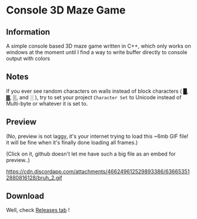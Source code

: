 # Console 3D Maze Game

## Information
A simple console based 3D maze game written in C++, which only works on windows at the moment until I find a way to write buffer directly to console output with colors

## Notes
If you ever see random characters on walls instead of block characters ( █, ▓, ▒, and ░ ), try to set your project `Character Set` to Unicode instead of Multi-byte or whatever it is set to.

## Preview
(No, preview is not laggy, it's your internet trying to load this ~6mb GIF file! it will be fine when it's finally done loading all frames.)

(Click on it, github doesn't let me have such a big file as an embed for preview..)

https://cdn.discordapp.com/attachments/466249612529893386/636653512880816128/bruh_2.gif

## Download
Well, check [Releases tab](https://github.com/AmyrAhmady/console-3d-maze-game/releases) !